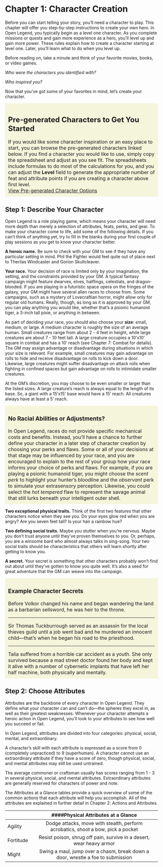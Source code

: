 # Chapter 1: Character Creation

Before you can start telling your story, you’ll need a character to play. This chapter will offer you step-by-step instructions to create your own hero. In Open Legend, you typically begin as a level one character. As you complete missions or quests and gain more experience as a hero, you’ll level up and gain more power. These rules explain how to create a character starting at level one. Later, you’ll learn what to do when you level up.

Before reading on, take a minute and think of your favorite movies, books, or video games.

*Who were the characters you identified with?*

*Who inspired you?*

Now that you’ve got some of your favorites in mind, let’s create your character.

<div style="background-color: beige; padding: 5px 10px 10px 10px; font-size: 16px; margin-bottom: 10px;">
<h2>Pre-generated Characters to Get You Started</h2>
If you would like some character inspiration or an easy place to start, you can browse the pre-generated characters linked below. If you find a character you would like to use, simply copy the spreadsheet and adjust as you see fit. The spreadsheets include formulas to do most of the calculations for you, and you can adjust the <b>Level</b> field to generate the appropriate number of feat and attribute points if you are creating a character above first level.
<br>
<a href="https://drive.google.com/drive/u/0/folders/0Bx_UrXHMi3wmUlJjbDZiaGtIX00">View Pre-generated Character Options</a>
</div>

## Step 1: Describe Your Character
Open Legend is a role playing game, which means your character will need more depth than merely a selection of attributes, feats, perks, and gear. To make your character come to life, add some of the following details. If you can’t think of anything yet, try to fill in the blanks during your first couple of play sessions as you get to know your character better.

**A heroic name.** Be sure to check with your GM to see if they have any particular setting in mind. Phil the Fighter would feel quite out of place next to Therilas Windcaster and Gorion Skullcleaver.

**Your race.** Your decision of race is limited only by your imagination, the setting, and the constraints provided by your GM. A typical fantasy campaign might feature dwarves, elves, halflings, celestials, and dragon-blooded. If you are playing in a futuristic space opera on the fringes of the galaxy, your GM might have several alien races to choose from. Some campaigns, such as a mystery of Lovecraftian horror, might allow only for regular old humans. Really, though, as long as it is approved by your GM, you can play anything you would like, whether that’s a psionic humanoid tiger, a 3-inch tall pixie, or anything in between.

As part of deciding your race, you should also choose your **size**: small, medium, or large. A medium character is roughly the size of an average human. Small creatures range from about 2 - 4 feet in height, while large creatures are about 7 - 10 feet tall. A large creature occupies a 10’x10’ square in combat and has a 10’ reach (see Chapter 7: Combat for details). The GM may assign advantage or disadvantage during situations in which your size is relevant. For example, small creatures may gain advantage on rolls to hide and receive disadvantage on rolls to kick down a door. Likewise, large creatures might suffer disadvantage on attack rolls when fighting in confined spaces but gain advantage on rolls to intimidate smaller creatures.

At the GM’s discretion, you may choose to be even smaller or larger than the listed sizes. A large creature’s reach is always equal to the length of its base. So, a giant with a 15’x15’ base would have a 15’ reach. All creatures always have at least a 5’ reach.

<div style="padding: 5px 10px 10px 10px; background-color: beige; font-size: 16px; margin-bottom: 10px;">
<h3>No Racial Abilities or Adjustments?</h3>
In Open Legend, races do not provide specific mechanical costs and benefits. Instead, you’ll have a chance to further define your character in a later step of character creation by choosing your perks and flaws. Some or all of your decisions at that stage may be influenced by your race, and you are encouraged to explain to the rest of your group how your race informs your choice of perks and flaws. For example, if you are playing a psionic humanoid tiger, you might choose the <i>scent perk</i> to highlight your hunter’s bloodline and the <i>observant</i> perk to simulate your extrasensory perception. Likewise, you could select the <i>hot tempered</i> flaw to represent the savage animal that still lurks beneath your intelligent outer shell.
</div>

**Two exceptional physical traits.** Think of the first two features that other characters notice when they see you. Do your eyes glow red when you are angry? Are you seven feet tall? Is your hair a rainbow hue?

**Two defining social traits.** Maybe you stutter when you’re nervous. Maybe you don’t trust anyone until they’ve proven themselves to you. Or, perhaps, you are a winsome bard who almost always talks in sing-song. Your two social traits should be characteristics that others will learn shortly after getting to know you.

**A secret.** Your secret is something that other characters probably won’t find out about until they’ve gotten to know you quite well. It’s also a seed for great adventure that the GM can weave into the campaign.

<div style="padding: 5px 10px 10px 10px; background-color: beige; font-size: 16px; margin-bottom: 10px;">
<h3>Example Character Secrets</h3>
Before Volkor changed his name and began wandering the land as a barbarian sellsword, he was heir to the throne.
<hr>
Sir Thomas Tuckburrough served as an assassin for the local thieves guild until a job went bad and he murdered an innocent child—that’s when he began his road to the priesthood.
<hr>	
Talia suffered from a horrible car accident as a youth. She only survived because a mad street doctor found her body and kept it alive with a number of cybernetic implants that have left her half machine, both physically and mentally.
</div>

## Step 2: Choose Attributes
Attributes are the backbone of every character in Open Legend. They define what your character can and can’t do—the spheres they excel in, as well as their greatest weaknesses. Whenever your character attempts a heroic action in Open Legend, you’ll look to your attributes to see how well you succeed or fail.

In Open Legend, attributes are divided into four categories: physical, social, mental, and extraordinary.

A character’s skill with each attribute is expressed as a score from 0 (completely unpracticed) to 9 (superhuman). A character cannot use an extraordinary attribute if they have a score of zero, though physical, social, and mental attributes may still be used untrained.

The average commoner or craftsman usually has scores ranging from 1 - 3 in several physical, social, and mental attributes. Extraordinary attributes are generally reserved for characters of power and note.

The Attributes at a Glance tables provide a quick overview of some of the common actions that each attribute will help you accomplish. All of the attributes are explained in further detail in Chapter 2: Actions and Attributes.

| | ####Physical Attributes at a Glance |
|:--|:---------------:|
| Agility | Dodge attacks, move with stealth, perform acrobatics, shoot a bow, pick a pocket |
| Fortitude | Resist poison, shrug off pain, survive in a desert, wear heavy armor |
| Might | Swing a maul, jump over a chasm, break down a door, wrestle a foe to submission |
